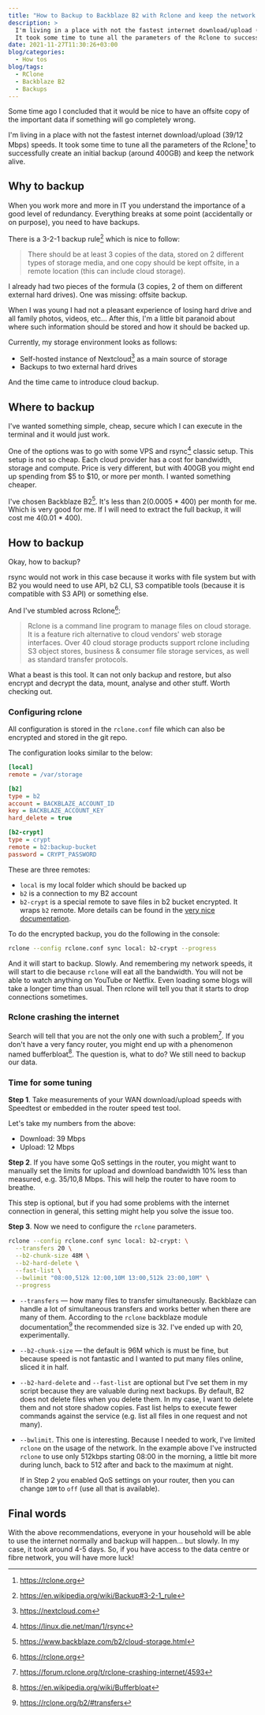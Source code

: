 ```yaml
---
title: "How to Backup to Backblaze B2 with Rclone and keep the network alive"
description: >
  I'm living in a place with not the fastest internet download/upload (39/12 Mbps) speeds.
  It took some time to tune all the parameters of the Rclone to successfully create an initial backup (around 400GB) and keep the network alive during the upload to Backblaze B2.
date: 2021-11-27T11:30:26+03:00
blog/categories:
  - How tos
blog/tags:
  - RClone
  - Backblaze B2
  - Backups
---
```


Some time ago I concluded that it would be nice to have an offsite copy of the important data if something will go completely wrong.

I'm living in a place with not the fastest internet download/upload (39/12 Mbps) speeds.
It took some time to tune all the parameters of the Rclone[^1] to successfully create an initial backup (around 400GB) and keep the network alive.

## Why to backup

When you work more and more in IT you understand the importance of a good level of redundancy.
Everything breaks at some point (accidentally or on purpose), you need to have backups.

There is a 3-2-1 backup rule[^2] which is nice to follow:

> There should be at least 3 copies of the data, stored on 2 different types of storage media, and one copy should be kept offsite, in a remote location (this can include cloud storage).

I already had two pieces of the formula (3 copies, 2 of them on different external hard drives).
One was missing: offsite backup.

When I was young I had not a pleasant experience of losing hard drive and all family photos, videos, etc...
After this, I'm a little bit paranoid about where such information should be stored and how it should be backed up.

Currently, my storage environment looks as follows:

- Self-hosted instance of Nextcloud[^3] as a main source of storage
- Backups to two external hard drives

And the time came to introduce cloud backup.

## Where to backup

I've wanted something simple, cheap, secure which I can execute in the terminal and it would just work.

One of the options was to go with some VPS and rsync[^4] classic setup.
This setup is not so cheap.
Each cloud provider has a cost for bandwidth, storage and compute.
Price is very different, but with 400GB you might end up spending from $5 to $10, or more per month.
I wanted something cheaper.

I've chosen Backblaze B2[^5].
It's less than $2 ($0.0005 \* 400) per month for me.
Which is very good for me.
If I will need to extract the full backup, it will cost me $4 ($0.01 \* 400).

## How to backup

Okay, how to backup?

rsync would not work in this case because it works with file system but with B2 you would need to use API, b2 CLI, S3 compatible tools (because it is compatible with S3 API) or something else.

And I've stumbled across Rclone[^1]:

> Rclone is a command line program to manage files on cloud storage.
> It is a feature rich alternative to cloud vendors' web storage interfaces.
> Over 40 cloud storage products support rclone including S3 object stores, business & consumer file storage services, as well as standard transfer protocols.

What a beast is this tool.
It can not only backup and restore, but also encrypt and decrypt the data, mount, analyse and other stuff.
Worth checking out.

### Configuring rclone

All configuration is stored in the `rclone.conf` file which can also be encrypted and stored in the git repo.

The configuration looks similar to the below:

```ini
[local]
remote = /var/storage

[b2]
type = b2
account = BACKBLAZE_ACCOUNT_ID
key = BACKBLAZE_ACCOUNT_KEY
hard_delete = true

[b2-crypt]
type = crypt
remote = b2:backup-bucket
password = CRYPT_PASSWORD
```

These are three remotes:

- `local` is my local folder which should be backed up
- `b2` is a connection to my B2 account
- `b2-crypt` is a special remote to save files in b2 bucket encrypted.
It wraps `b2` remote.
More details can be found in the [very nice documentation](https://rclone.org/crypt/).

To do the encrypted backup, you do the following in the console:

```bash
rclone --config rclone.conf sync local: b2-crypt --progress
```

And it will start to backup.
Slowly.
And remembering my network speeds, it will start to die because `rclone` will eat all the bandwidth.
You will not be able to watch anything on YouTube or Netflix.
Even loading some blogs will take a longer time than usual.
Then rclone will tell you that it starts to drop connections sometimes.

### Rclone crashing the internet

Search will tell that you are not the only one with such a problem[^6].
If you don't have a very fancy router, you might end up with a phenomenon named bufferbloat[^7].
The question is, what to do?
We still need to backup our data.

### Time for some tuning

**Step 1**.
Take measurements of your WAN download/upload speeds with Speedtest or embedded in the router speed test tool.

Let's take my numbers from the above:

- Download: 39 Mbps
- Upload: 12 Mbps

**Step 2**.
If you have some QoS settings in the router, you might want to manually set the limits for upload and download bandwidth 10% less than measured, e.g. 35/10,8 Mbps.
This will help the router to have room to breathe.

This step is optional, but if you had some problems with the internet connection in general, this setting might help you solve the issue too.

**Step 3**.
Now we need to configure the `rclone` parameters.

```bash
rclone --config rclone.conf sync local: b2-crypt: \
  --transfers 20 \
  --b2-chunk-size 48M \
  --b2-hard-delete \
  --fast-list \
  --bwlimit "08:00,512k 12:00,10M 13:00,512k 23:00,10M" \
  --progress
```

- `--transfers` — how many files to transfer simultaneously.
Backblaze can handle a lot of simultaneous transfers and works better when there are many of them.
According to the `rclone` backblaze module documentation[^8] the recommended size is 32.
I've ended up with 20, experimentally.
- `--b2-chunk-size` — the default is 96M which is must be fine, but because speed is not fantastic and I wanted to put many files online, sliced it in half.
- `--b2-hard-delete` and `--fast-list` are optional but I've set them in my script because they are valuable during next backups.
By default, B2 does not delete files when you delete them.
In my case, I want to delete them and not store shadow copies.
Fast list helps to execute fewer commands against the service (e.g. list all files in one request and not many).
- `--bwlimit`.
This one is interesting.
Because I needed to work, I've limited `rclone` on the usage of the network.
In the example above I've instructed `rclone` to use only 512kbps starting 08:00 in the morning, a little bit more during lunch, back to 512 after and back to the maximum at night.

  If in Step 2 you enabled QoS settings on your router, then you can change `10M` to `off` (use all that is available).

## Final words

With the above recommendations, everyone in your household will be able to use the internet normally and backup will happen... but slowly.
In my case, it took around 4-5 days.
So, if you have access to the data centre or fibre network, you will have more luck!

[^1]: https://rclone.org
[^2]: https://en.wikipedia.org/wiki/Backup#3-2-1_rule
[^3]: https://nextcloud.com
[^4]: https://linux.die.net/man/1/rsync
[^5]: https://www.backblaze.com/b2/cloud-storage.html
[^6]: https://forum.rclone.org/t/rclone-crashing-internet/4593
[^7]: https://en.wikipedia.org/wiki/Bufferbloat
[^8]: https://rclone.org/b2/#transfers
